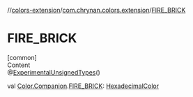 //[colors-extension](../../index.md)/[com.chrynan.colors.extension](index.md)/[FIRE_BRICK](-f-i-r-e_-b-r-i-c-k.md)



# FIRE_BRICK  
[common]  
Content  
@[ExperimentalUnsignedTypes](https://kotlinlang.org/api/latest/jvm/stdlib/kotlin/-experimental-unsigned-types/index.html)()  
  
val [Color.Companion](../../../colors-core/colors-core/com.chrynan.colors/-color/-companion/index.md).[FIRE_BRICK](-f-i-r-e_-b-r-i-c-k.md): [HexadecimalColor](../../../colors-core/colors-core/com.chrynan.colors/-hexadecimal-color/index.md)  



